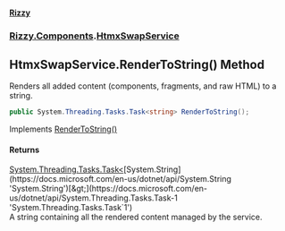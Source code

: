 #### [Rizzy](index.md 'index')
### [Rizzy.Components](Rizzy.Components.md 'Rizzy.Components').[HtmxSwapService](Rizzy.Components.HtmxSwapService.md 'Rizzy.Components.HtmxSwapService')

## HtmxSwapService.RenderToString() Method

Renders all added content (components, fragments, and raw HTML) to a string.

```csharp
public System.Threading.Tasks.Task<string> RenderToString();
```

Implements [RenderToString()](Rizzy.Components.IHtmxSwapService.RenderToString().md 'Rizzy.Components.IHtmxSwapService.RenderToString()')

#### Returns
[System.Threading.Tasks.Task&lt;](https://docs.microsoft.com/en-us/dotnet/api/System.Threading.Tasks.Task-1 'System.Threading.Tasks.Task`1')[System.String](https://docs.microsoft.com/en-us/dotnet/api/System.String 'System.String')[&gt;](https://docs.microsoft.com/en-us/dotnet/api/System.Threading.Tasks.Task-1 'System.Threading.Tasks.Task`1')  
A string containing all the rendered content managed by the service.